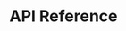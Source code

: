 ---
title: API Reference

language_tabs: # must be one of https://git.io/vQNgJ
  - shell
  
toc_footers:
  - <a target="_blank" href='https://sellercenter.tiki.vn'>Sign Up for a Seller Key</a>

includes:
  - overview
  - product
  - order
  - errors

search: true
---